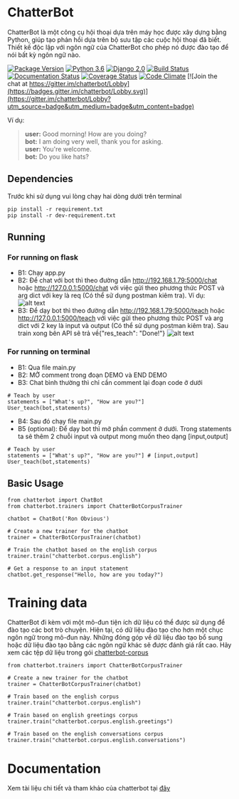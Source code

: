 
# ChatterBot

ChatterBot là một công cụ hội thoại dựa trên máy học được xây dựng bằng Python, 
giúp tạo phản hồi dựa trên bộ sưu tập các cuộc hội thoại đã biết. 
Thiết kế độc lập với ngôn ngữ của ChatterBot cho phép nó được đào tạo để nói bất kỳ ngôn ngữ nào.

[![Package Version](https://img.shields.io/pypi/v/chatterbot.svg)](https://pypi.python.org/pypi/chatterbot/)
[![Python 3.6](https://img.shields.io/badge/python-3.6-blue.svg)](https://www.python.org/downloads/release/python-360/)
[![Django 2.0](https://img.shields.io/badge/Django-2.0-blue.svg)](https://docs.djangoproject.com/en/2.1/releases/2.0/)
[![Build Status](https://travis-ci.org/gunthercox/ChatterBot.svg?branch=master)](https://travis-ci.org/gunthercox/ChatterBot)
[![Documentation Status](https://readthedocs.org/projects/chatterbot/badge/?version=stable)](http://chatterbot.readthedocs.io/en/stable/?badge=stable)
[![Coverage Status](https://img.shields.io/coveralls/gunthercox/ChatterBot.svg)](https://coveralls.io/r/gunthercox/ChatterBot)
[![Code Climate](https://codeclimate.com/github/gunthercox/ChatterBot/badges/gpa.svg)](https://codeclimate.com/github/gunthercox/ChatterBot)
[![Join the chat at https://gitter.im/chatterbot/Lobby](https://badges.gitter.im/chatterbot/Lobby.svg)](https://gitter.im/chatterbot/Lobby?utm_source=badge&utm_medium=badge&utm_content=badge)

Ví dụ:

> **user:** Good morning! How are you doing?  
> **bot:**  I am doing very well, thank you for asking.  
> **user:** You're welcome.  
> **bot:** Do you like hats?  

## Dependencies

Trước khi sử dụng vui lòng chạy hai dòng dưới trên terminal

```
pip install -r requirement.txt
pip install -r dev-requirement.txt
```
## Running
### For running on flask
- B1: Chạy app.py
- B2: Để chat với bot thì theo đường dẫn http://192.168.1.79:5000/chat hoặc http://127.0.0.1:5000/chat với việc gửi theo phương thức POST và arg dict với key là req (Có thể sử dụng postman kiêm tra). 
Ví dụ:
![alt text](https://github.com/waflol/ChatBotAPIV2/blob/main/graphics/PostmanTestchat.png)
- B3: Để dạy bot thì theo đường dẫn http://192.168.1.79:5000/teach hoặc http://127.0.0.1:5000/teach với việc gửi theo phương thức POST và arg dict với 2 key là input và output (Có thể sử dụng postman kiêm tra). Sau train xong bên API sẽ trả về{"res_teach": "Done!"}
![alt text](https://github.com/waflol/ChatBotAPIV2/blob/main/graphics/PostmanTestteach.png)
### For running on terminal
- B1: Qua file main.py
- B2: MỞ comment trong đoạn DEMO và END DEMO
- B3: Chat bình thường thì chỉ cần comment lại đoạn code ở dưới
```
# Teach by user
statements = ["What's up?", "How are you?"]
User_teach(bot,statements)
```
- B4: Sau đó chạy file main.py
- B5 (optional): Để dạy bot thì mở phần comment ở dưới. Trong statements ta sẽ thêm 2 chuỗi input và output mong muốn theo dạng [input,output]
```
# Teach by user
statements = ["What's up?", "How are you?"] # [input,output]
User_teach(bot,statements)
```
## Basic Usage

```
from chatterbot import ChatBot
from chatterbot.trainers import ChatterBotCorpusTrainer

chatbot = ChatBot('Ron Obvious')

# Create a new trainer for the chatbot
trainer = ChatterBotCorpusTrainer(chatbot)

# Train the chatbot based on the english corpus
trainer.train("chatterbot.corpus.english")

# Get a response to an input statement
chatbot.get_response("Hello, how are you today?")
```

# Training data
ChatterBot đi kèm với một mô-đun tiện ích dữ liệu có thể được sử dụng để đào tạo các bot trò chuyện. 
Hiện tại, có dữ liệu đào tạo cho hơn một chục ngôn ngữ trong mô-đun này. 
Những đóng góp về dữ liệu đào tạo bổ sung hoặc dữ liệu đào tạo bằng các ngôn ngữ khác sẽ được đánh giá rất cao. 
Hãy xem các tệp dữ liệu trong gói [chatterbot-corpus](https://github.com/gunthercox/chatterbot-corpus)

```
from chatterbot.trainers import ChatterBotCorpusTrainer

# Create a new trainer for the chatbot
trainer = ChatterBotCorpusTrainer(chatbot)

# Train based on the english corpus
trainer.train("chatterbot.corpus.english")

# Train based on english greetings corpus
trainer.train("chatterbot.corpus.english.greetings")

# Train based on the english conversations corpus
trainer.train("chatterbot.corpus.english.conversations")
```



# Documentation

Xem tài liệu chi tiết và tham khảo của chatterbot tại [đây](https://chatterbot.readthedocs.io/)
